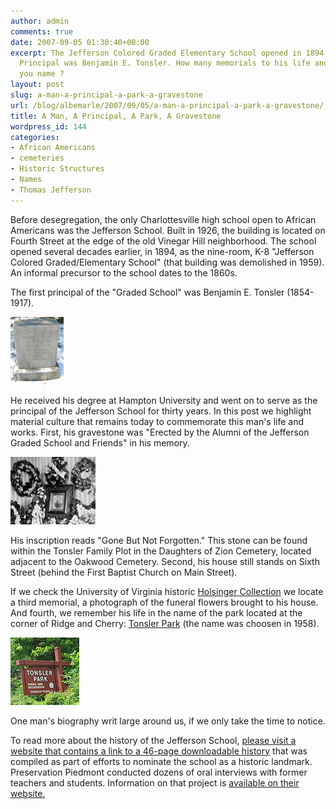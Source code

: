 ```yaml
---
author: admin
comments: true
date: 2007-09-05 01:30:40+00:00
excerpt: The Jefferson Colored Graded Elementary School opened in 1894. The first
  Principal was Benjamin E. Tonsler. How many memorials to his life and works can
  you name ?
layout: post
slug: a-man-a-principal-a-park-a-gravestone
url: /blog/albemarle/2007/09/05/a-man-a-principal-a-park-a-gravestone/
title: A Man, A Principal, A Park, A Gravestone
wordpress_id: 144
categories:
- African Americans
- cemeteries
- Historic Structures
- Names
- Thomas Jefferson
---
```


Before desegregation, the only Charlottesville high school open to African Americans was the Jefferson School. Built in 1926, the building is located on Fourth Street at the edge of the old Vinegar Hill neighborhood. The school opened several decades earlier, in 1894, as the nine-room, K-8 "Jefferson Colored Graded/Elementary School" (that building was demolished in 1959). An informal precursor to the school dates to the 1860s.

The first principal of the "Graded School" was Benjamin E. Tonsler (1854-1917). 

![tonsler_gs.jpg](/wp-content/uploads/2007/09/tonsler_gs.jpg)

He received his degree at Hampton University and went on to serve as the principal of the Jefferson School for thirty years. In this post we highlight material culture that remains today to commemorate this man's life and works. First, his gravestone was "Erected by the Alumni of the Jefferson Graded School and Friends" in his memory. 

![tonsler_flowers.jpg](/wp-content/uploads/2007/09/tonsler_flowers.jpg)

His inscription reads "Gone But Not Forgotten." This stone can be found within the Tonsler Family Plot in the Daughters of Zion Cemetery, located adjacent to the Oakwood Cemetery. Second, his house still stands on Sixth Street (behind the First Baptist Church on Main Street).

If we check the University of Virginia historic [Holsinger Collection](http://www.lib.virginia.edu/small/collections/holsinger/) we locate a third memorial, a photograph of the funeral flowers brought to his house. And fourth, we remember his life in the name of the park located at the corner of Ridge and Cherry: [Tonsler Park](http://www.charlottesville.org/Index.aspx?page=406) (the name was choosen in 1958). 

![tonsler_park.jpg](/wp-content/uploads/2007/09/tonsler_park.jpg)

One man's biography writ large around us, if we only take the time to notice.

To read more about the history of the Jefferson School, [please visit a website that contains a link to a 46-page downloadable history](http://www.charlottesville.org/Index.aspx?page=1608) that was compiled as part of efforts to nominate the school as a historic landmark. Preservation Piedmont conducted dozens of oral interviews with former teachers and students. Information on that project is [available on their website.](http://avenue.org/pp/jeff-school-oral-hx.html)

